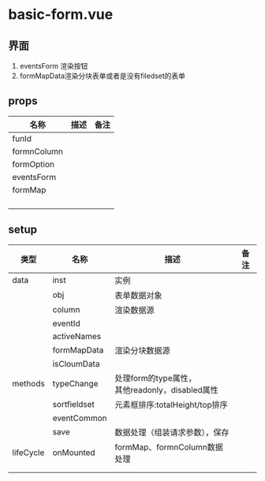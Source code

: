 # basic-form.vue

## 界面

1. eventsForm 渲染按钮
2. formMapData渲染分块表单或者是没有filedset的表单





## props

| 名称        | 描述 | 备注 |
| ----------- | ---- | ---- |
| funId       |      |      |
| formnColumn |      |      |
| formOption  |      |      |
| eventsForm  |      |      |
| formMap     |      |      |
|             |      |      |
|             |      |      |
|             |      |      |
|             |      |      |



## setup

| 类型      | 名称         | 描述                                                | 备注 |
| --------- | ------------ | --------------------------------------------------- | ---- |
| data      | inst         | 实例                                                |      |
|           | obj          | 表单数据对象                                        |      |
|           | column       | 渲染数据源                                          |      |
|           | eventId      |                                                     |      |
|           | activeNames  |                                                     |      |
|           | formMapData  | 渲染分块数据源                                      |      |
|           | isCloumData  |                                                     |      |
| methods   | typeChange   | 处理form的type属性，<br/>其他readonly，disabled属性 |      |
|           | sortfieldset | 元素框排序:totalHeight/top排序                      |      |
|           | eventCommon  |                                                     |      |
|           | save         | 数据处理（组装请求参数），保存                      |      |
| lifeCycle | onMounted    | formMap、formnColumn数据处理                        |      |
|           |              |                                                     |      |
|           |              |                                                     |      |

